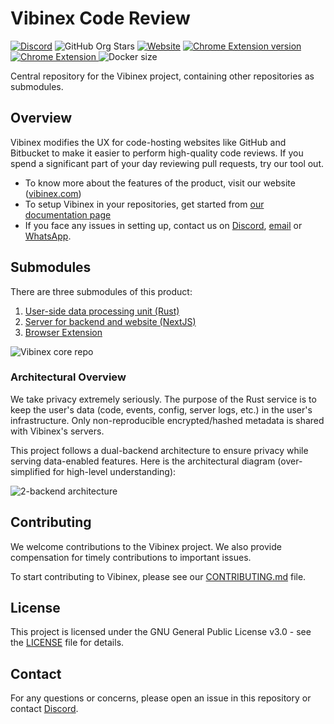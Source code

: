 # Vibinex Code Review
[![Discord](https://img.shields.io/discord/1173715605317230632?logo=discord&logoColor=white&label=discord)](https://discord.gg/caVSraCvpk)
![GitHub Org Stars](https://img.shields.io/github/stars/vibinex)
[![Website](https://img.shields.io/website?url=https%3A%2F%2Fvibinex.com)](https://vibinex.com)
[
  ![Chrome Extension version](https://img.shields.io/chrome-web-store/v/jafgelpkkkopeaefadkdjcmnicgpcncc)
  ![Chrome Extension](https://img.shields.io/chrome-web-store/stars/jafgelpkkkopeaefadkdjcmnicgpcncc?label=CWS%20rating)
](https://chromewebstore.google.com/detail/vibinex-code-review/jafgelpkkkopeaefadkdjcmnicgpcncc)
![Docker size](https://img.shields.io/docker/image-size/vibinexhub/dpu)

Central repository for the Vibinex project, containing other repositories as submodules.

## Overview
Vibinex modifies the UX for code-hosting websites like GitHub and Bitbucket to make it easier to perform high-quality code reviews.
If you spend a significant part of your day reviewing pull requests, try our tool out.

- To know more about the features of the product, visit our website ([vibinex.com](https://vibinex.com))
- To setup Vibinex in your repositories, get started from [our documentation page](https://vibinex.com/docs)
- If you face any issues in setting up, contact us on [Discord](https://discord.gg/caVSraCvpk), [email](mailto:contact@vibinex.com) or [WhatsApp](https://wa.me/918511557566).

## Submodules
There are three submodules of this product:
1. [User-side data processing unit (Rust)](https://github.com/vibinex/vibi-dpu)
2. [Server for backend and website (NextJS)](https://github.com/vibinex/vibinex-server)
3. [Browser Extension](https://github.com/vibinex/chrome-extension)

<picture>
  <source media="(prefers-color-scheme: dark)" srcset="https://github.com/vibinex/.github/assets/7858932/1246e2b8-9ba9-4e27-af30-b159b9c8e9bb">
  <source media="(prefers-color-scheme: light)" srcset="https://github.com/vibinex/.github/assets/7858932/1530e2d0-b118-484f-84a1-ef26ab305326">
  <img alt="Vibinex core repo" src="https://github.com/vibinex/.github/assets/7858932/1530e2d0-b118-484f-84a1-ef26ab305326">
</picture>

### Architectural Overview
We take privacy extremely seriously. The purpose of the Rust service is to keep the user's data (code, events, config, server logs, etc.) in the user's infrastructure.
Only non-reproducible encrypted/hashed metadata is shared with Vibinex's servers.

This project follows a dual-backend architecture to ensure privacy while serving data-enabled features. Here is the architectural diagram (over-simplified for high-level understanding):

<picture>
  <source media="(prefers-color-scheme: dark)" srcset="https://github.com/vibinex/.github/assets/7858932/493b3052-b462-4bb8-a9cd-ffa8e1018960">
  <source media="(prefers-color-scheme: light)" srcset="https://github.com/vibinex/.github/assets/7858932/d5a97883-64ef-498f-b97a-318b6675ac87">
  <img alt="2-backend architecture" src="https://github.com/vibinex/.github/assets/7858932/d5a97883-64ef-498f-b97a-318b6675ac87">
</picture>

## Contributing

We welcome contributions to the Vibinex project. We also provide compensation for timely contributions to important issues.

To start contributing to Vibinex, please see our [CONTRIBUTING.md](CONTRIBUTING.md) file.

## License

This project is licensed under the GNU General Public License v3.0 - see the [LICENSE](LICENSE) file for details.

## Contact

For any questions or concerns, please open an issue in this repository or contact [Discord](https://discord.gg/caVSraCvpk).
